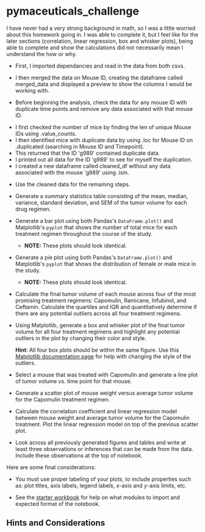 # pymaceuticals_challenge

I have never had a very strong background in math, so I was a little worried about this homework going in. I was able to complete it, but I feel like for the later sections (correlation, linear regression, box and whisker plots), being able to complete and show the calculations did not necessarily mean I understand the how or why. 

- First, I imported dependancies and read in the data from both csvs.

- I then merged the data on Mouse ID, creating the dataframe called merged_data and displayed a preview to show the columns I would be working with.

* Before beginning the analysis, check the data for any mouse ID with duplicate time points and remove any data associated with that mouse ID.

- I first checked the number of mice by finding the len of unique Mouse IDs using .value_counts.
- I then identified mice with duplicate data by using .loc for Mouse ID on .duplicated (searching in Mouse ID and Timepoint). 
- This returned that the ID 'g989' contained duplicate data.
- I printed out all data for the ID 'g989' to see for myself the duplication.
- I created a new dataframe called cleaned_df without any data associated with the mouse 'g989' using .isin. 


* Use the cleaned data for the remaining steps.



* Generate a summary statistics table consisting of the mean, median, variance, standard deviation, and SEM of the tumor volume for each drug regimen.

* Generate a bar plot using both Pandas's `DataFrame.plot()` and Matplotlib's `pyplot` that shows  the number of total mice for each treatment regimen throughout the course of the study.

  * **NOTE:** These plots should look identical.

* Generate a pie plot using both Pandas's `DataFrame.plot()` and Matplotlib's `pyplot` that shows the distribution of female or male mice in the study.

  * **NOTE:** These plots should look identical.

* Calculate the final tumor volume of each mouse across four of the most promising treatment regimens: Capomulin, Ramicane, Infubinol, and Ceftamin. Calculate the quartiles and IQR and quantitatively determine if there are any potential outliers across all four treatment regimens.

* Using Matplotlib, generate a box and whisker plot of the final tumor volume for all four treatment regimens and highlight any potential outliers in the plot by changing their color and style.

  **Hint**: All four box plots should be within the same figure. Use this [Matplotlib documentation page](https://matplotlib.org/gallery/pyplots/boxplot_demo_pyplot.html#sphx-glr-gallery-pyplots-boxplot-demo-pyplot-py) for help with changing the style of the outliers.

* Select a mouse that was treated with Capomulin and generate a line plot of tumor volume vs. time point for that mouse.

* Generate a scatter plot of mouse weight versus average tumor volume for the Capomulin treatment regimen.

* Calculate the correlation coefficient and linear regression model between mouse weight and average tumor volume for the Capomulin treatment. Plot the linear regression model on top of the previous scatter plot.

* Look across all previously generated figures and tables and write at least three observations or inferences that can be made from the data. Include these observations at the top of notebook.

Here are some final considerations:

* You must use proper labeling of your plots, to include properties such as: plot titles, axis labels, legend labels, _x_-axis and _y_-axis limits, etc.

* See the [starter workbook](Pymaceuticals/pymaceuticals_starter.ipynb) for help on what modules to import and expected format of the notebook.

## Hints and Considerations